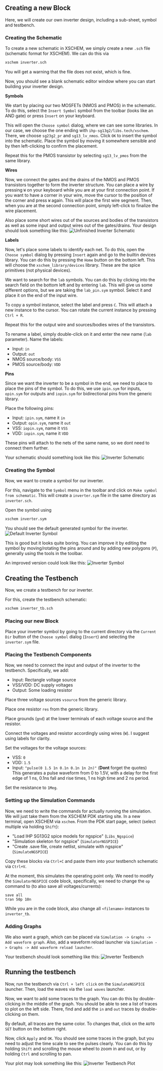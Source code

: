 ## Creating a new Block

Here, we will create our own inverter design, including a sub-sheet, symbol and testbench.

### Creating the Schematic

To create a new schematic in XSCHEM, we simply create a new `.sch` file (schematic format for XSCHEM). We can do this via
```bash
xschem inverter.sch
```
You will get a warning that the file does not exist, which is fine.

Now, you should see a blank schematic editor window where you can start building your inverter design.

**Symbols**

We start by placing our two MOSFETs (NMOS and PMOS) in the schematic. To do this, select the `Insert Symbol` symbol from the toolbar (looks like an AND gate) or press `Insert` on your keyboard.

This will open the `Choose symbol` dialog, where we can see some libraries. In our case, we choose the one ending with `ihp-sg13g2/libs.tech/xschem`. There, we choose `sg23g2_pr` and `sg13_lv_nmos`. Click `OK` to insert the symbol into the schematic. Place the symbol by moving it somewhere sensible and by then left-clicking to confirm the placement.

Repeat this for the PMOS transistor by selecting `sg13_lv_pmos` from the same library.

**Wires**

Now, we connect the gates and the drains of the NMOS and PMOS transistors together to form the inverter structure. You can place a wire by pressing `W` on your keyboard while you are at your first connection point. If you want to have a corner in your wire, move the cursor to the position of the corner and press `W` again. This will place the first wire segment. Then, when you are at the second connection point, simply left-click to finalize the wire placement.

Also place some short wires out of the sources and bodies of the transistors as well as some input and output wires out of the gates/drains. Your design should look something like this:
![Unfinished Inverter Schematic](assets/inverter_unfinished.svg)

**Labels**

Now, let's place some labels to identify each net. To do this, open the `Choose symbol` dialog by pressing `Insert` again and go to the builtin devices library. You can do this by pressing the `Home` button on the bottom left. This will choose the `xschem_library/devices` library. These are the spice primitives (not physical devices).

We want to search for the `lab` symbols. You can do this by clicking into the search field on the bottom left and by entering `lab`. This will give us some different options, but we are taking the `lab_pin.sym` symbol. Select it and place it on the end of the input wire.

To copy a symbol instance, select the label and press `C`. This will attach a new instance to the cursor. You can rotate the current instance by pressing `Ctrl + R`.

Repeat this for the output wire and sources/bodies wires of the transistors.

To rename a label, simply double-click on it and enter the new name (`lab` parameter). Name the labels:

- Input: `in`
- Output: `out`
- NMOS source/body: `VSS`
- PMOS source/body: `VDD`

**Pins**

Since we want the inverter to be a symbol in the end, we need to place to place the pins of the symbol. To do this, we use `ipin.sym` for inputs, `opin.sym` for outputs and `iopin.sym` for bidirectional pins from the generic library.

Place the following pins:

- Input: `ipin.sym`, name it `in`
- Output: `opin.sym`, name it `out`
- VSS: `iopin.sym`, name it `VSS`
- VDD: `iopin.sym`, name it `VDD`

These pins will attach to the nets of the same name, so we dont need to connect them further.

Your schematic should something look like this:
![Inverter Schematic](assets/inverter.svg)

### Creating the Symbol

Now, we want to create a symbol for our inverter.

For this, navigate to the `Symbol` menu in the toolbar and click on `Make symbol from schematic`. This will create a `inverter.sym` file in the same directory as `inverter.sch`.

Open the symbol using
```bash
xschem inverter.sym
```

You should see the default generated symbol for the inverter.
![Default Inverter Symbol](assets/inverter_symbol_default.svg)

This is good but it looks quite boring. You can improve it by editing the symbol by moving/rotating the pins around and by adding new polygons (`P`), generally using the tools in the toolbar.

An improved version could look like this:
![Inverter Symbol](assets/inverter_symbol.svg)

## Creating the Testbench

Now, we create a testbench for our inverter.

For this, create the testbench schematic:
```bash
xschem inverter_tb.sch
```

### Placing our new Block

Place your inverter symbol by going to the current directory via the `Current Dir` button of the `Choose symbol` dialog (`Insert`) and selecting the `inverter.sym` file.

### Placing the Testbench Components

Now, we need to connect the input and output of the inverter to the testbench. Specifically, we add:

- Input: Rectangle voltage source
- VSS/VDD: DC supply voltages
- Output: Some loading resistor

Place three voltage sources `vsource` from the generic library.

Place one resistor `res` from the generic library.

Place grounds (`gnd`) at the lower terminals of each voltage source and the resistor.

Connect the voltages and resistor accordingly using wires (`W`). I suggest using labels for clarity.

Set the voltages for the voltage sources:

- VSS: `0`
- VDD: `1.5`
- Input: `"pulse(0 1.5 1n 0.1n 0.1n 1n 2n)"` (**Dont** forget the quotes) <br> This generates a pulse waveform from 0 to 1.5V, with a delay for the first edge of 1 ns, 0.1ns fall and rise times, 1 ns high time and 2 ns period.

Set the resistance to `1Meg`.

### Setting up the Simulation Commands

Now, we need to write the commands for actually running the simulation. We will just take them from the XSCHEM PDK starting site. In a new terminal, open XSCHEM via `xschem`. From the PDK start page, select (select multiple via holding `Shift`):

- "Load IHP SG13G2 spice models for ngspice" (`Libs_Ngspice`)
- "Simulation skeleton for ngspice" (`SimulatorNGSPICE`)
- "Create .save file, create netlist, simulate with ngspice" (`SimulateNGSPICE`)

Copy these blocks via `Ctrl+C` and paste them into your testbench schematic via `Ctrl+V`.

At the moment, this simulates the operating point only. We need to modify the `SimulatorNGSPICE` code block, specifically, we need to change the `op` command to (to also save all voltages/currents):
```spice
save all
tran 50p 10n
```
While you are in the code block, also change all `<filename>` instances to `inverter_tb`.

### Adding Graphs

We also want a graph, which can be placed via `Simulation -> Graphs -> Add waveform graph`. Also, add a waveform reload launcher via `Simulation -> Graphs -> Add waveform reload launcher`.

Your testbench should look something like this:
![Inverter Testbench](assets/inverter_tb.svg)

## Running the testbench

Now, run the testbench via `Ctrl + left click` on the `SimulateNGSPICE` launcher. Then, load the waves via the `load waves` launcher.

Now, we want to add some traces to the graph. You can do this by double-clicking in the middle of the graph. You should be able to see a list of traces to plot on the left side. There, find and add the `in` and `out` traces by double-clicking on them.

By default, all traces are the same color. To changes that, click on the `AUTO SET` button on the bottom right.

Now, click `Apply` and `OK`. You should see some traces in the graph, but you need to adjust the time scale to see the pulses clearly. You can do this by holding `Shift` and scrolling the mouse wheel to zoom in and out, or by holding `Ctrl` and scrolling to pan.

Your plot may look something like this:
![Inverter Testbench Plot](assets/inverter_tb_plot.svg)
